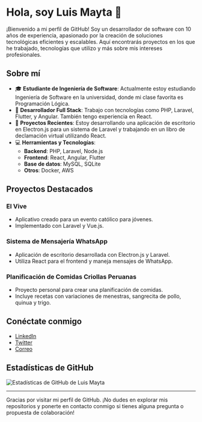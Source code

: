 # Hola, soy Luis Mayta 👋

¡Bienvenido a mi perfil de GitHub! Soy un desarrollador de software con 10 años de experiencia, apasionado por la creación de soluciones tecnológicas eficientes y escalables. Aquí encontrarás proyectos en los que he trabajado, tecnologías que utilizo y más sobre mis intereses profesionales.

## Sobre mí

- 🎓 **Estudiante de Ingeniería de Software**: Actualmente estoy estudiando Ingeniería de Software en la universidad, donde mi clase favorita es Programación Lógica.
- 💼 **Desarrollador Full Stack**: Trabajo con tecnologías como PHP, Laravel, Flutter, y Angular. También tengo experiencia en React.
- 📱 **Proyectos Recientes**: Estoy desarrollando una aplicación de escritorio en Electron.js para un sistema de Laravel y trabajando en un libro de declamación virtual utilizando React.
- 💻 **Herramientas y Tecnologías**:
    - **Backend**: PHP, Laravel, Node.js
    - **Frontend**: React, Angular, Flutter
    - **Base de datos**: MySQL, SQLite
    - **Otros**: Docker, AWS

## Proyectos Destacados

### El Vive
- Aplicativo creado para un evento católico para jóvenes.
- Implementado con Laravel y Vue.js.

### Sistema de Mensajería WhatsApp
- Aplicación de escritorio desarrollada con Electron.js y Laravel.
- Utiliza React para el frontend y maneja mensajes de WhatsApp.

### Planificación de Comidas Criollas Peruanas
- Proyecto personal para crear una planificación de comidas.
- Incluye recetas con variaciones de menestras, sangrecita de pollo, quinua y trigo.

## Conéctate conmigo

- [LinkedIn](https://www.linkedin.com/in/tu-perfil)
- [Twitter](https://twitter.com/tu-usuario)
- [Correo](mailto:tu.correo@example.com)

## Estadísticas de GitHub

![Estadísticas de GitHub de Luis Mayta](https://github-readme-stats.vercel.app/api?username=tu-usuario&show_icons=true&theme=radical)

---

Gracias por visitar mi perfil de GitHub. ¡No dudes en explorar mis repositorios y ponerte en contacto conmigo si tienes alguna pregunta o propuesta de colaboración!
